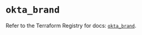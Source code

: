 # `okta_brand`

Refer to the Terraform Registry for docs: [`okta_brand`](https://registry.terraform.io/providers/okta/okta/4.16.0/docs/resources/brand).
